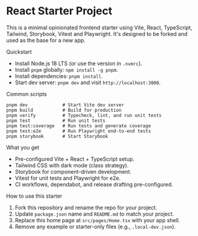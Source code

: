 # React Starter Project

This is a minimal opinionated frontend starter using Vite, React, TypeScript, Tailwind, Storybook, Vitest and Playwright. It's designed to be forked and used as the base for a new app.

Quickstart

- Install Node.js 18 LTS (or use the version in `.nvmrc`).
- Install `pnpm` globally: `npm install -g pnpm`.
- Install dependencies: `pnpm install`.
- Start dev server: `pnpm dev` and visit `http://localhost:3000`.

Common scripts

```
pnpm dev             # Start Vite dev server
pnpm build           # Build for production
pnpm verify          # Typecheck, lint, and run unit tests
pnpm test            # Run unit tests
pnpm test:coverage   # Run tests and generate coverage
pnpm test:e2e        # Run Playwright end-to-end tests
pnpm storybook       # Start Storybook
```

What you get

- Pre-configured Vite + React + TypeScript setup.
- Tailwind CSS with dark mode (class strategy).
- Storybook for component-driven development.
- Vitest for unit tests and Playwright for e2e.
- CI workflows, dependabot, and release drafting pre-configured.

How to use this starter

1. Fork this repository and rename the repo for your project.
2. Update `package.json` name and `README.md` to match your project.
3. Replace this home page at `src/pages/Home.tsx` with your app shell.
4. Remove any example or starter-only files (e.g., `.local-dev.json`).
